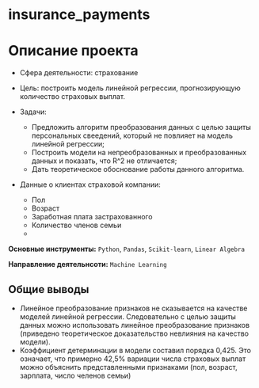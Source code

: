 # insurance_payments
# Описание проекта

* Сфера деятельности: страхование

* Цель: построить модель линейной регрессии, прогнозирующую количество страховых выплат.

* Задачи:
    - Предложить алгоритм преобразования данных с целью защиты персональных свеедений, который не повлияет на модель линейной регрессии;
    - Построить модели на непреобразованных и преобразованных данных и показать, что R^2 не отличается;
    - Дать теоретическое обоснование работы данного алгоритма.

* Данные о клиентах страховой компании:
    - Пол
    - Возраст
    - Заработная плата застрахованного
    - Количество членов семьи
    - 
**Основные инструменты:** `Python`, `Pandas`, `Scikit-learn`, `Linear Algebra`

**Направление деятельнсоти:** `Machine Learning`

## Общие выводы
* Линейное преобразование признаков не сказывается на качестве моделей линейной регрессии. Следовательно с целью защиты данных можно использовать линейное преобразование признаков (приведено теоретическое доказательство невлияния на качество модели).
* Коэффициент детерминации в модели составил порядка 0,425. Это означает, что примерно 42,5% вариации числа страховых выплат можно объяснить представленными признаками (пол, возраст, зарплата, число челенов семьи)
